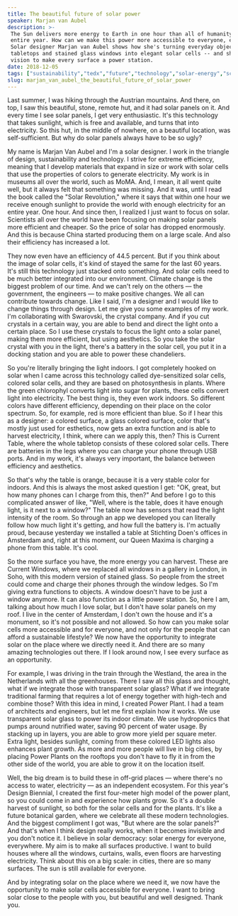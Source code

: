 ```yaml
---
title: The beautiful future of solar power
speaker: Marjan van Aubel
description: >-
 The Sun delivers more energy to Earth in one hour than all of humanity uses in an
 entire year. How can we make this power more accessible to everyone, everywhere?
 Solar designer Marjan van Aubel shows how she's turning everyday objects like
 tabletops and stained glass windows into elegant solar cells -- and shares her
 vision to make every surface a power station.
date: 2018-12-05
tags: ["sustainability","tedx","future","technology","solar-energy","science","design","energy","electricity","innovation"]
slug: marjan_van_aubel_the_beautiful_future_of_solar_power
---
```


Last summer, I was hiking through the Austrian mountains. And there, on top, I saw this
beautiful, stone, remote hut, and it had solar panels on it. And every time I see solar
panels, I get very enthusiastic. It's this technology that takes sunlight, which is free
and available, and turns that into electricity. So this hut, in the middle of nowhere, on
a beautiful location, was self-sufficient. But why do solar panels always have to be so
ugly?

My name is Marjan Van Aubel and I'm a solar designer. I work in the triangle of design,
sustainability and technology. I strive for extreme efficiency, meaning that I develop
materials that expand in size or work with solar cells that use the properties of colors
to generate electricity. My work is in museums all over the world, such as MoMA. And, I
mean, it all went quite well, but it always felt that something was missing. And it was,
until I read the book called the "Solar Revolution," where it says that within one hour we
receive enough sunlight to provide the world with enough electricity for an entire year.
One hour. And since then, I realized I just want to focus on solar. Scientists all over
the world have been focusing on making solar panels more efficient and cheaper. So the
price of solar has dropped enormously. And this is because China started producing them on
a large scale. And also their efficiency has increased a lot.

They now even have an efficiency of 44.5 percent. But if you think about the image of solar
cells, it's kind of stayed the same for the last 60 years. It's still this technology just
stacked onto something. And solar cells need to be much better integrated into our
environment. Climate change is the biggest problem of our time. And we can't rely on the
others — the government, the engineers — to make positive changes. We all can contribute
towards change. Like I said, I'm a designer and I would like to change things through
design. Let me give you some examples of my work. I'm collaborating with Swarovski, the
crystal company. And if you cut crystals in a certain way, you are able to bend and direct
the light onto a certain place. So I use these crystals to focus the light onto a solar
panel, making them more efficient, but using aesthetics. So you take the solar crystal
with you in the light, there's a battery in the solar cell, you put it in a docking
station and you are able to power these chandeliers.

So you're literally bringing the light indoors. I got completely hooked on solar when I
came across this technology called dye-sensitized solar cells, colored solar cells, and
they are based on photosynthesis in plants. Where the green chlorophyl converts light into
sugar for plants, these cells convert light into electricity. The best thing is, they even
work indoors. So different colors have different efficiency, depending on their place on
the color spectrum. So, for example, red is more efficient than blue. So if I hear this as
a designer: a colored surface, a glass colored surface, color that's mostly just used for
esthetics, now gets an extra function and is able to harvest electricity, I think, where
can we apply this, then? This is Current Table, where the whole tabletop consists of these
colored solar cells. There are batteries in the legs where you can charge your phone
through USB ports. And in my work, it's always very important, the balance between
efficiency and aesthetics.

So that's why the table is orange, because it is a very stable color for indoors. And this
is always the most asked question I get: "OK, great, but how many phones can I charge from
this, then?" And before I go to this complicated answer of like, "Well, where is the
table, does it have enough light, is it next to a window?" The table now has sensors that
read the light intensity of the room. So through an app we developed you can literally
follow how much light it's getting, and how full the battery is. I'm actually proud,
because yesterday we installed a table at Stichting Doen's offices in Amsterdam and, right
at this moment, our Queen Maxima is charging a phone from this table. It's
cool.

So the more surface you have, the more energy you can harvest. These are Current Windows,
where we replaced all windows in a gallery in London, in Soho, with this modern version of
stained glass. So people from the street could come and charge their phones through the
window ledges. So I'm giving extra functions to objects. A window doesn't have to be just
a window anymore. It can also function as a little power station. So, here I am, talking
about how much I love solar, but I don't have solar panels on my roof. I live in the
center of Amsterdam, I don't own the house and it's a monument, so it's not possible and
not allowed. So how can you make solar cells more accessible and for everyone, and not only
for the people that can afford a sustainable lifestyle? We now have the opportunity to
integrate solar on the place where we directly need it. And there are so many amazing
technologies out there. If I look around now, I see every surface as an
opportunity.

For example, I was driving in the train through the Westland, the area in the Netherlands
with all the greenhouses. There I saw all this glass and thought, what if we integrate
those with transparent solar glass? What if we integrate traditional farming that requires
a lot of energy together with high-tech and combine those? With this idea in mind, I
created Power Plant. I had a team of architects and engineers, but let me first explain
how it works. We use transparent solar glass to power its indoor climate. We use
hydroponics that pumps around nutrified water, saving 90 percent of water usage. By
stacking up in layers, you are able to grow more yield per square meter. Extra light,
besides sunlight, coming from these colored LED lights also enhances plant growth. As more
and more people will live in big cities, by placing Power Plants on the rooftops you don't
have to fly it in from the other side of the world, you are able to grow it on the
location itself.

Well, the big dream is to build these in off-grid places — where there's no access to
water, electricity — as an independent ecosystem. For this year's Design Biennial, I
created the first four-meter high model of the power plant, so you could come in and
experience how plants grow. So it's a double harvest of sunlight, so both for the solar
cells and for the plants. It's like a future botanical garden, where we celebrate all
these modern technologies. And the biggest compliment I got was, "But where are the solar
panels?" And that's when I think design really works, when it becomes invisible and you
don't notice it. I believe in solar democracy: solar energy for everyone, everywhere. My
aim is to make all surfaces productive. I want to build houses where all the windows,
curtains, walls, even floors are harvesting electricity. Think about this on a big scale:
in cities, there are so many surfaces. The sun is still available for everyone.

And by integrating solar on the place where we need it, we now have the opportunity to
make solar cells accessible for everyone. I want to bring solar close to the people with
you, but beautiful and well designed. Thank you.

<!--
ad_duration=3.33
comment_count=71
event="TEDxAmsterdamWomen"
external_start_time=0
has_talk_citation=1
intro_duration=11.82
is_subtitle_required="False"
is_talk_featured="True"
language="en"
language_swap="False"
native_language="en"
number_of_related_talks=6
number_of_speakers=1
number_of_subtitled_videos=28
number_of_tags=10
number_of_talk_download_languages=28
number_of_talk_more_resources=0
number_of_talk_recommendations=2
number_of_talks_take_actions=0
post_ad_duration=0.83
published_timestamp="2019-03-22 14:53:25"
recording_date="2018-12-05"
speaker_description="Solar designer"
speaker_is_published=1
speaker_name="Marjan van Aubel"
talk_more_resources=[]
talk_name="The beautiful future of solar power"
talk_recommendations_blurb="More resources curated by Marjan van Aubel"
talks_tags=["sustainability","tedx","future","technology","solar-energy","science","design","energy","electricity","innovation"]
talks_take_action=[]
url_photo_speaker="https://pe.tedcdn.com/images/ted/cdfd75c3861dc23c2a8bc13147f6505b2ef7122a_254x191.jpg"
url_photo_talk="https://s3.amazonaws.com/talkstar-photos/uploads/d9dd8a19-d437-4aa4-912d-9f63ce0a20e7/MarjanvanAubel_2018X-embed.jpg"
url_webpage="https://www.ted.com/talks/marjan_van_aubel_the_beautiful_future_of_solar_power"
video_type_name="TEDx Talk"
-->